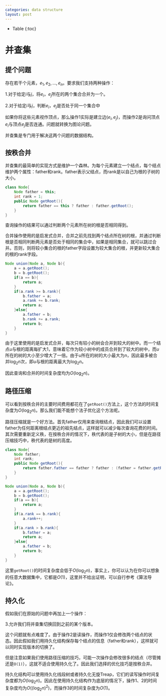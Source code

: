 ```yaml
---
categories: data structure
layout: post
---
```


- Table
{:toc}
# 并查集

## 提个问题

存在若干个元素，$e_1,e_2,\ldots,e_n$。要求我们支持两种操作：

1.对于给定$i$与$j$，将$e_i$，$e_j$所在的两个集合合并为一个。

2.对于给定$i$与$j$，判断$e_i$，$e_j$是否处于同一个集合中

如果你将这些元素视作顶点，那么操作1实际是建立边$(e_i, e_j)$，而操作2是询问顶点$e_i$与顶点$e_j$是否连通。问题就转换为图论问题。



并查集是专门用于解决这两个问题的数据结构。

## 按秩合并

并查集的最简单的实现方式是维护一个森林。为每个元素建立一个结点，每个结点维护两个属性：father和rank。father表示父结点，而rank是以自己为根的子树的大小。

```java
class Node{
    Node father = this;
    int rank = 1;
    public Node getRoot(){
        return father == this ? father : father.getRoot();
    }
}
```

查询操作的结果可以通过判断两个元素所在树的根是否相同得到。

合并操作使用的是启发式合并，合并之前先找到两个结点所在树的根，并通过判断根是否相同判断两元素是否处于相同的集合中，如果是相同集合，就可以跳过合并。否则，则将较小集合的根的father字段设置为较大集合的根，并更新较大集合的根的rank字段。

```java
Node union(Node a, Node b){
    a = a.getRoot();
    b = b.getRoot();
    if(a == b){
        return a;
    }
    if(a.rank >= b.rank){
        b.father = a;
        a.rank += b.rank;
        return a;
    }else{
        a.father = b;
        b.rank += a.rank;
        return b;
    }
}
```

由于这里使用的是启发式合并，每次只有较小的树会合并到较大的树中。而一个结点$u$与根的距离每扩大1，意味着它作为较小树中的成员合并到了较大的树中，而$u$所在的树的大小至少增大了一倍。由于$u$所在的树的大小最大为$n$，因此最多被合并$\log_2n$次，即$u$与根的距离最大为$\log_2n$。

因此查询和合并的时间复杂度均为$O(\log_2n)$。

## 路径压缩

可以看到按秩合并的主要时间费用都花在了`getRoot()`方法上，这个方法的时间复杂度为$O(\log_2n)$。那么我们能不能想个法子优化这个方法呢。

路径压缩就是一个好方法。首先father仅用来查询根结点，因此我们可以设置father为任何距离根结点更近的祖先结点，这样就可以减少每次查询花费的时间。其次需要重新定义秩，在按秩合并的情况下，秩代表的是子树的大小，但是在路径压缩技巧中，秩代表的是树的高度。

```java
class Node{
    Node father;
	int rank;
    public Node getRoot(){
        return father.father == father ? father : (father = father.getRoot());
    }
}
```

```java
Node union(Node a, Node b){
    a = a.getRoot();
    b = b.getRoot();
    if(a == b){
        return a;
    }
    if(a.rank == b.rank){
        a.rank++;
    }
    if(a.rank > b.rank){
        b.father = a;
        return a;
    }else{
        a.father = b;
        return b;
    }
}
```

这里`getRoot()`的时间复杂度会低于$O(\log_2n)$，事实上，你可以认为在你可以想象的任意大数据集中，它都是$O(1)$，这里并不给出证明，可以自行参考《算法导论》。

## 持久化

假如我们在原始的问题中再加上一个操作：

3.允许我们将并查集切换回到之前的某个版本。



这个问题就有点难度了。由于操作2是读操作，而操作1仅会修改两个结点的状态。因此假如我们用持久化结构保存每个结点的信息（father和rank），这样就可以同时实现版本的切换了。

但是注意如果我们使用路径压缩的技巧，可能一次操作会修改很多的结点（尽管摊还是`O(1)`），这就不适合使用持久化了。因此我们选择的优化技巧是按秩合并。

持久化结构可以使用持久化线段树或者持久化无旋Treap，它们的读写操作时间复杂度都为$O(\log_2n)$。因此在使用持久化结构作为底层的情况下，操作1、2的时间复杂度均为$O((\log_2n)^2)$，而操作3的时间复杂度为$O(1)$。